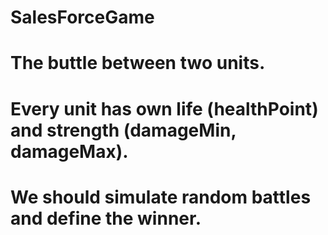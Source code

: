 # SalesForceGame
# The buttle between two units. 
# Every unit has own life (healthPoint) and strength (damageMin, damageMax).
# We should simulate random battles and define the winner.

